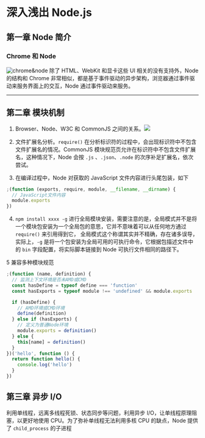 # 深入浅出 Node.js

## 第一章 Node 简介

### Chrome 和 Node

![chrome&node](/images/chrome-node.png)
除了 HTML、WebKit 和显卡这些 UI 相关的没有支持外，Node 的结构和 Chrome 非常相似，都是基于事件驱动的异步架构，浏览器通过事件驱动来服务界面上的交互，Node 通过事件驱动来服务。

---

## 第二章 模块机制

1. Browser、Node、W3C 和 CommonJS 之间的关系。![](/images/relationship.png)

2. 文件扩展名分析。`require()` 在分析标识符的过程中，会出现标识符中不包含文件扩展名的情况。CommonJS 模块规范页允许在标识符中不包含文件扩展名，这种情况下，Node 会按 `.js` 、`.json`、`.node` 的次序补足扩展名，依次尝试。

3. 在编译过程中，Node 对获取的 JavaScript 文件内容进行头尾包装，如下

```js
;(function (exports, require, module, __filename, __dirname) {
  // JavaScript文件内容
  module.exports
})
```

4. `npm install xxxx -g` 进行全局模块安装，需要注意的是，全局模式并不是将一个模块包安装为一个全局包的意思，它并不意味着可以从任何地方通过 `require()` 来引用得到它，
   全局模式这个称谓其实并不精确，存在诸多误导，实际上，`-g` 是将一个包安装为全局可用的可执行命令，它根据包描述文件中的 `bin` 字段配置，将实际脚本链接到 Node 可执行文件相同的路径下。

5 兼容多种模块规范

```js
;(function (name, definition) {
  // 监测上下文环境是否未AMD或CMD
  const hasDefine = typeof define === 'function'
  const hasExports = typeof module !== 'undefined' && module.exports

  if (hasDefine) {
    // AMD环境或CMD环境
    define(definition)
  } else if (hasExports) {
    // 定义为普通Node环境
    module.exports = definition()
  } else {
    this[name] = definition()
  }
})('hello', function () {
  return function hello() {
    console.log('hello')
  }
})
```

## 第三章 异步 I/O

利用单线程，远离多线程死锁、状态同步等问题，利用异步 I/O，让单线程原理阻塞，以更好地使用 CPU。为了弥补单线程无法利用多核 CPU 的缺点，Node 提供了 `child_process` 的子进程
